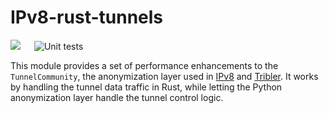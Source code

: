 # IPv8-rust-tunnels
[![](https://img.shields.io/pypi/v/ipv8-rust-tunnels.svg?label=PyPI)](https://pypi.org/project/ipv8-rust-tunnels/) &emsp; ![Unit tests](https://github.com/Tribler/ipv8-rust-tunnels/actions/workflows/test.yml/badge.svg)

This module provides a set of performance enhancements to the `TunnelCommunity`, the anonymization layer used in [IPv8](https://github.com/Tribler/py-ipv8) and [Tribler](https://github.com/Tribler/tribler). It works by handling the tunnel data traffic in Rust, while letting the Python anonymization layer handle the tunnel control logic.
